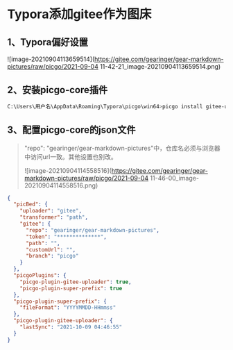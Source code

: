 # Typora添加gitee作为图床

## 1、Typora偏好设置

![image-20210904113659514](https://gitee.com/gearinger/gear-markdown-pictures/raw/picgo/2021-09-04 11-42-21_image-20210904113659514.png)

## 2、安装picgo-core插件

~~~sh
C:\Users\用户名\AppData\Roaming\Typora\picgo\win64>picgo install gitee-uploader super-prefix
~~~

## 3、配置picgo-core的json文件

> "repo": "gearinger/gear-markdown-pictures"中，仓库名必须与浏览器中访问url一致。其他设置也别改。
>
> ![image-20210904114558516](https://gitee.com/gearinger/gear-markdown-pictures/raw/picgo/2021-09-04 11-46-00_image-20210904114558516.png)

~~~json
{
  "picBed": {
    "uploader": "gitee",
    "transformer": "path",
    "gitee": {
      "repo": "gearinger/gear-markdown-pictures",
      "token": "**************",
      "path": "",
      "customUrl": "",
      "branch": "picgo"
    }
  },
  "picgoPlugins": {
    "picgo-plugin-gitee-uploader": true,
    "picgo-plugin-super-prefix": true
  },
  "picgo-plugin-super-prefix": {
    "fileFormat": "YYYYMMDD-HHmmss"
  },
  "picgo-plugin-gitee-uploader": {
    "lastSync": "2021-10-09 04:46:55"
  }
}
~~~

